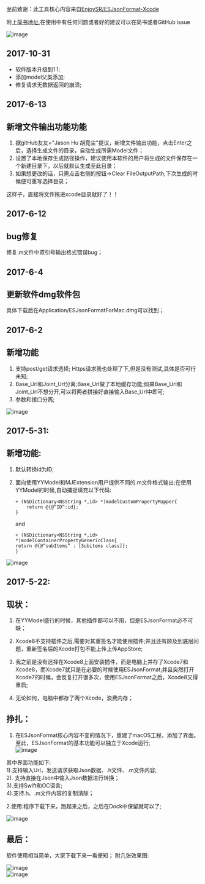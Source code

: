
至前致谢：此工具核心内容来自[EnjoySR/ESJsonFormat-Xcode](https://github.com/EnjoySR/ESJsonFormat-Xcode)    

附上[简书地址](http://www.jianshu.com/p/a5e26ae42d8b),在使用中有任何问题或者好的建议可以在简书或者GitHub issue


![image](https://github.com/czhen09/ESJsonFormatForMac/raw/master/image/useGuide.gif)     

## 2017-10-31   
* 软件版本升级到1.1;  
* 添加model父类添加;  
* 修复请求无数据返回的崩溃;

## 2017-6-13   
## 新增文件输出功能功能
1. 据gitHub友友="Jason Hu 胡竞尘"提议，新增文件输出功能，点击Enter之后，选择生成文件的目录，自动生成所需Model文件；  
2. 设置了本地保存生成路径操作，建议使用本软件的用户将生成的文件保存在一个新建目录下，以后就默认生成至此目录；  
3. 如果想更改的话，只需点击右侧的按钮->Clear FileOutputPath;下次生成的时候便可重写选择目录；     
  
这样子，直接将文件拖进xcode目录就好了！！ 



## 2017-6-12  
## bug修复 
修复.m文件中双引号输出格式错误bug；

## 2017-6-4    
## 更新软件dmg软件包  
具体下载后在Application/ESJsonFormatForMac.dmg可以找到；

## 2017-6-2  
## 新增功能  

1. 支持post/get请求选择; Https请求我也处理了下,但是没有测试,具体是否可行未知;  
2.  Base_Url和Joint_Url分离;Base_Url做了本地缓存功能;如果Base_Url和Joint_Url不想分开,可以将两者拼接好直接输入Base_Url中即可;     
3. 参数和接口分离;       
  
![image](https://github.com/czhen09/ESJsonFormatForMac/raw/master/image/6.png)  

## 2017-5-31:  
## 新增功能:  
1.  默认转换id为ID;  
2.  面向使用YYModel和MJExtension用户提供不同的.m文件格式输出;在使用YYModel的时候,自动捕捉填充以下代码:  
	    
	    	  
		+ (NSDictionary<NSString *,id> *)modelCustomPropertyMapper{
		    return @{@“ID”:id};
		}  
	and 
	   
	    + (NSDictionary<NSString *,id> *)modelContainerPropertyGenericClass{
	    return @{@“subItems” : [Subitems class]};  
	    }

![image](https://github.com/czhen09/ESJsonFormatForMac/raw/master/image/5.png)  

## 2017-5-22:  
## 现状：  
1.  在YYModel盛行的时候，其他插件都可以不用，但是ESJsonFormat必不可缺；

2.  Xcode8不支持插件之后,需要对其重签名才能使用插件;并且还有顾及到底层问题，重新签名后的Xcode打包不能上传上传AppStore;   
 
3.  我之前是没有选择在Xcode8上面安装插件，而是电脑上并存了Xcode7和Xcode8，而Xcode7就只是在必要的时候使用ESJsonFormat;并且突然打开Xcode7的时候，会反复打开很多次，使用ESJsonFormat之后，Xcode8又得重启;  
  
4.  无论如何，电脑中都存了两个Xcode，浪费内存；  
  

## 挣扎：  
1. 在ESJsonFormat核心内容不变的情况下，重建了macOS工程，添加了界面。至此，ESJsonFormat的基本功能可以独立于Xcode运行;  
![image](https://github.com/czhen09/ESJsonFormatForMac/raw/master/image/1.png)

 

其中界面功能如下:  
1).支持输入Url，发送请求获取Json数据、.h文件、.m文件内容;   
2). 支持直接在Json中输入Json数据进行转换；  
3).支持Swift和OC语言;    
4).支持.h、.m文件内容的复制清除；  


2.使用:程序下载下来，跑起来之后，之后在Dock中保留就可以了;  


![image](https://github.com/czhen09/ESJsonFormatForMac/raw/master/image/2.png)


## 最后：  
软件使用相当简单，大家下载下来一看便知； 
附几张效果图:    

![image](https://github.com/czhen09/ESJsonFormatForMac/raw/master/image/3.png)  
![image](https://github.com/czhen09/ESJsonFormatForMac/raw/master/image/4.png)

